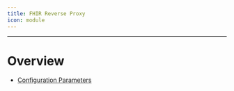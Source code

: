 ```yaml
---
title: FHIR Reverse Proxy
icon: module
---
```

---

# Overview
- [Configuration Parameters](configuration)
